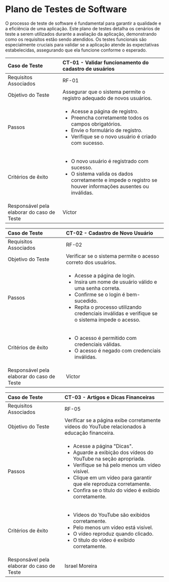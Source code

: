 # Plano de Testes de Software

O processo de teste de software é fundamental para garantir a qualidade e a eficiência de uma aplicação. Este plano de testes detalha os cenários de teste a serem utilizados durante a avaliação da aplicação, demonstrando como os requisitos estão sendo atendidos. Os testes funcionais são especialmente cruciais para validar se a aplicação atende às expectativas estabelecidas, assegurando que ela funcione conforme o esperado.

|Caso de Teste    | CT-01 - Validar funcionamento do cadastro de usuários |
|:---|:---|
| Requisitos Associados | RF-01 |
| Objetivo do Teste | Assegurar que o sistema permite o registro adequado de novos usuários. |
| Passos | <ul><li>Acesse a página de registro.</li><li>Preencha corretamente todos os campos obrigatórios.</li><li>Envie o formulário de registro.</li><li>Verifique se o novo usuário é criado com sucesso.</li></ul>|
| Critérios de êxito | <ul><li>O novo usuário é registrado com sucesso.</li><li>O sistema valida os dados corretamente e impede o registro se houver informações ausentes ou inválidas.</li></ul>|
| Responsável pela elaborar do caso de Teste | Víctor |

|Caso de Teste    | CT-02 - Cadastro de Novo Usuário |
|:---|:---|
| Requisitos Associados | RF-02 |
| Objetivo do Teste | Verificar se o sistema permite o acesso correto dos usuários. |
| Passos | <ul><li>Acesse a página de login.</li><li>Insira um nome de usuário válido e uma senha correta.</li><li>Confirme se o login é bem-sucedido.</li><li>Repita o processo utilizando credenciais inválidas e verifique se o sistema impede o acesso.</li></ul>|
| Critérios de êxito | <ul><li>O acesso é permitido com credenciais válidas.</li><li>O acesso é negado com credenciais inválidas.</li></ul>|
| Responsável pela elaborar do caso de Teste | Víctor |

|Caso de Teste    | CT-03 - Artigos e Dicas Financeiras |
|:---|:---|
| Requisitos Associados | RF-05 |
| Objetivo do Teste | Verificar se a página exibe corretamente vídeos do YouTube relacionados à educação financeira. |
| Passos | <ul><li> Acesse a página "Dicas".<br> <li>Aguarde a exibição dos vídeos do YouTube na seção apropriada.<br> <li>Verifique se há pelo menos um vídeo visível.<br> <li>Clique em um vídeo para garantir que ele reproduza corretamente.<br><li>Confira se o título do vídeo é exibido corretamente.</li></ul>|
| Critérios de êxito | <ul><li> Vídeos do YouTube são exibidos corretamente.<br> <li>Pelo menos um vídeo está visível.<br> <li>O vídeo reproduz quando clicado.<br> <li>O título do vídeo é exibido corretamente.</li></ul>|
| Responsável pela elaborar do caso de Teste | Israel Moreira |


